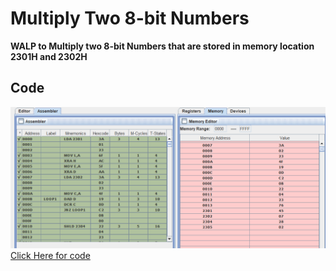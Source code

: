 # Multiply Two 8-bit Numbers

**WALP to Multiply two 8-bit Numbers that are stored in memory location 2301H and 2302H**

## Code
![Multiply Two 8-bit Numbers](multiplyEightBits.png)
[Click Here for code ](multiplyEightBits.asm)